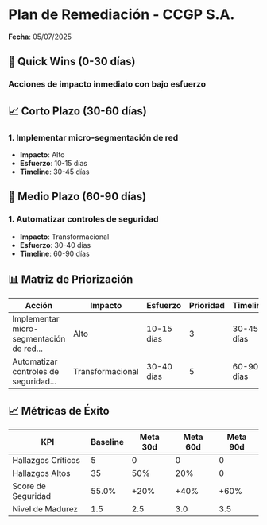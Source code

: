 # Plan de Remediación - CCGP S.A.

**Fecha**: 05/07/2025

## 🚀 Quick Wins (0-30 días)

### Acciones de impacto inmediato con bajo esfuerzo

## 📈 Corto Plazo (30-60 días)

### 1. Implementar micro-segmentación de red
- **Impacto**: Alto
- **Esfuerzo**: 10-15 días
- **Timeline**: 30-45 días

## 🎯 Medio Plazo (60-90 días)

### 1. Automatizar controles de seguridad
- **Impacto**: Transformacional
- **Esfuerzo**: 30-40 días
- **Timeline**: 60-90 días

## 📊 Matriz de Priorización

| Acción | Impacto | Esfuerzo | Prioridad | Timeline |
|--------|---------|----------|-----------|----------|
| Implementar micro-segmentación de red... | Alto | 10-15 días | 3 | 30-45 días |
| Automatizar controles de seguridad... | Transformacional | 30-40 días | 5 | 60-90 días |

## 📈 Métricas de Éxito

| KPI | Baseline | Meta 30d | Meta 60d | Meta 90d |
|-----|----------|----------|----------|----------|
| Hallazgos Críticos | 5 | 0 | 0 | 0 |
| Hallazgos Altos | 35 | 50% | 20% | 0 |
| Score de Seguridad | 55.0% | +20% | +40% | +60% |
| Nivel de Madurez | 1.5 | 2.5 | 3.0 | 3.5 |
